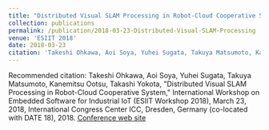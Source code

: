 ```yaml
---
title: "Distributed Visual SLAM Processing in Robot-Cloud Cooperative System"
collection: publications
permalink: /publication/2018-03-23-Distributed-Visual-SLAM-Processing
venue: 'ESIIT 2018'
date: 2018-03-23
citation: 'Takeshi Ohkawa, Aoi Soya, Yuhei Sugata, Takuya Matsumoto, Kanemitsu Ootsu, Takashi Yokota, "Distributed Visual SLAM Processing in Robot-Cloud Cooperative System," International Workshop on Embedded Software for Industrial IoT (ESIIT Workshop 2018), March 23, 2018, International Congress Center ICC, Dresden, Germany (co-located with DATE 18), 2018.'
---
```


Recommended citation: Takeshi Ohkawa, Aoi Soya, Yuhei Sugata, Takuya Matsumoto, Kanemitsu Ootsu, Takashi Yokota, 
"Distributed Visual SLAM Processing in Robot-Cloud Cooperative System," 
International Workshop on Embedded Software for Industrial IoT (ESIIT Workshop 2018), March 23, 2018, International Congress Center ICC, Dresden, Germany (co-located with DATE 18), 2018.
[Conference web site](https://www.edacentrum.de/esiit)
